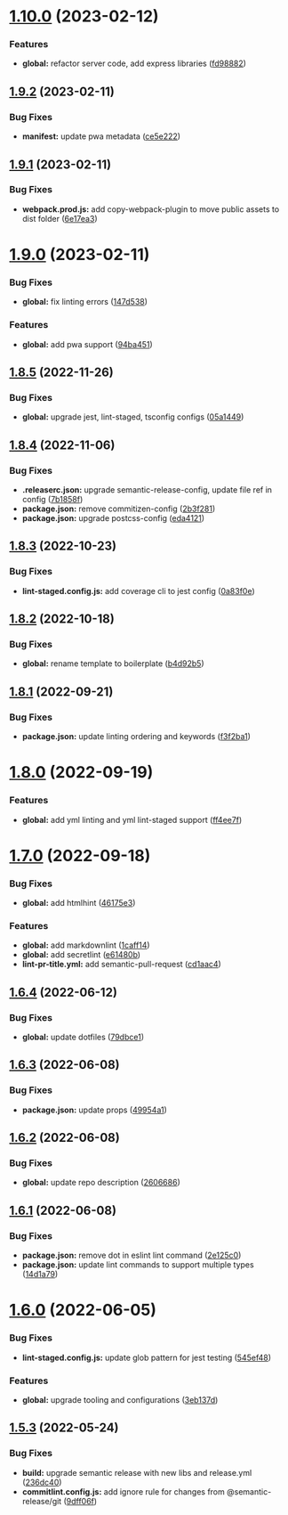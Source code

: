 # [1.10.0](https://github.com/waldronmatt/webpack-boilerplate/compare/v1.9.2...v1.10.0) (2023-02-12)


### Features

* **global:** refactor server code, add express libraries ([fd98882](https://github.com/waldronmatt/webpack-boilerplate/commit/fd9888267267d6a38e323e6ba71ab1cf56954a97))

## [1.9.2](https://github.com/waldronmatt/webpack-boilerplate/compare/v1.9.1...v1.9.2) (2023-02-11)


### Bug Fixes

* **manifest:** update pwa metadata ([ce5e222](https://github.com/waldronmatt/webpack-boilerplate/commit/ce5e2224a7ee185477645ffe216e0eb1d409c7f9))

## [1.9.1](https://github.com/waldronmatt/webpack-boilerplate/compare/v1.9.0...v1.9.1) (2023-02-11)


### Bug Fixes

* **webpack.prod.js:** add copy-webpack-plugin to move public assets to dist folder ([6e17ea3](https://github.com/waldronmatt/webpack-boilerplate/commit/6e17ea3f274dae220f98263bc943a483d695c65e))

# [1.9.0](https://github.com/waldronmatt/webpack-boilerplate/compare/v1.8.5...v1.9.0) (2023-02-11)


### Bug Fixes

* **global:** fix linting errors ([147d538](https://github.com/waldronmatt/webpack-boilerplate/commit/147d5386067e08b013858f38bef16214ec59a213))


### Features

* **global:** add pwa support ([94ba451](https://github.com/waldronmatt/webpack-boilerplate/commit/94ba451ad906093c56beea7e8126a303d5a27de2))

## [1.8.5](https://github.com/waldronmatt/webpack-boilerplate/compare/v1.8.4...v1.8.5) (2022-11-26)


### Bug Fixes

* **global:** upgrade jest, lint-staged, tsconfig configs ([05a1449](https://github.com/waldronmatt/webpack-boilerplate/commit/05a1449d7a6241a3fdedf8b92c66d2557c92e70c))

## [1.8.4](https://github.com/waldronmatt/webpack-boilerplate/compare/v1.8.3...v1.8.4) (2022-11-06)


### Bug Fixes

* **.releaserc.json:** upgrade semantic-release-config, update file ref in config ([7b1858f](https://github.com/waldronmatt/webpack-boilerplate/commit/7b1858f00422dc648803402e03e04b1a62298757))
* **package.json:** remove commitizen-config ([2b3f281](https://github.com/waldronmatt/webpack-boilerplate/commit/2b3f2815af6e81b2000928dce66910d830b88de8))
* **package.json:** upgrade postcss-config ([eda4121](https://github.com/waldronmatt/webpack-boilerplate/commit/eda4121f5e58c61da6226e2466524e22851886a1))

## [1.8.3](https://github.com/waldronmatt/webpack-boilerplate/compare/v1.8.2...v1.8.3) (2022-10-23)


### Bug Fixes

* **lint-staged.config.js:** add coverage cli to jest config ([0a83f0e](https://github.com/waldronmatt/webpack-boilerplate/commit/0a83f0ea43dabf8692d9a8adb00bdf63240fb958))

## [1.8.2](https://github.com/waldronmatt/webpack-boilerplate/compare/v1.8.1...v1.8.2) (2022-10-18)


### Bug Fixes

* **global:** rename template to boilerplate ([b4d92b5](https://github.com/waldronmatt/webpack-boilerplate/commit/b4d92b56237e8d0c0bc97b64e48742f014398e79))

## [1.8.1](https://github.com/waldronmatt/webpack-template/compare/v1.8.0...v1.8.1) (2022-09-21)


### Bug Fixes

* **package.json:** update linting ordering and keywords ([f3f2ba1](https://github.com/waldronmatt/webpack-template/commit/f3f2ba1168bffef068f4865b8011eae21ea046b6))

# [1.8.0](https://github.com/waldronmatt/webpack-template/compare/v1.7.0...v1.8.0) (2022-09-19)


### Features

* **global:** add yml linting and yml lint-staged support ([ff4ee7f](https://github.com/waldronmatt/webpack-template/commit/ff4ee7f292ff895be6c16a3b8033faf74509493f))

# [1.7.0](https://github.com/waldronmatt/webpack-template/compare/v1.6.4...v1.7.0) (2022-09-18)


### Bug Fixes

* **global:** add htmlhint ([46175e3](https://github.com/waldronmatt/webpack-template/commit/46175e3e0b72bb258ae89b86eeabc00807487a72))


### Features

* **global:** add markdownlint ([1caff14](https://github.com/waldronmatt/webpack-template/commit/1caff14353f808e8aa1bb435d59ef7d1c725f44a))
* **global:** add secretlint ([e61480b](https://github.com/waldronmatt/webpack-template/commit/e61480b2af60e6e0657188d281fd6a0981f9ed32))
* **lint-pr-title.yml:** add semantic-pull-request ([cd1aac4](https://github.com/waldronmatt/webpack-template/commit/cd1aac4d44ffaad6affda5290518504228948810))

## [1.6.4](https://github.com/waldronmatt/webpack-template/compare/v1.6.3...v1.6.4) (2022-06-12)


### Bug Fixes

* **global:** update dotfiles ([79dbce1](https://github.com/waldronmatt/webpack-template/commit/79dbce12378bc5c8df4ea75cba24ae7af7b5c658))

## [1.6.3](https://github.com/waldronmatt/webpack-template/compare/v1.6.2...v1.6.3) (2022-06-08)


### Bug Fixes

* **package.json:** update props ([49954a1](https://github.com/waldronmatt/webpack-template/commit/49954a13a8203cc336f87b2fdd44ac710504eae4))

## [1.6.2](https://github.com/waldronmatt/webpack-template/compare/v1.6.1...v1.6.2) (2022-06-08)


### Bug Fixes

* **global:** update repo description ([2606686](https://github.com/waldronmatt/webpack-template/commit/26066860d75ca61b072542736362ed4c6382ab59))

## [1.6.1](https://github.com/waldronmatt/webpack-template/compare/v1.6.0...v1.6.1) (2022-06-08)


### Bug Fixes

* **package.json:** remove dot in eslint lint command ([2e125c0](https://github.com/waldronmatt/webpack-template/commit/2e125c09148159a75d0acce59bcf7868dff81359))
* **package.json:** update lint commands to support multiple types ([14d1a79](https://github.com/waldronmatt/webpack-template/commit/14d1a79d1592de16ddc97dff892f9aae033db2a3))

# [1.6.0](https://github.com/waldronmatt/webpack-template/compare/v1.5.3...v1.6.0) (2022-06-05)


### Bug Fixes

* **lint-staged.config.js:** update glob pattern for jest testing ([545ef48](https://github.com/waldronmatt/webpack-template/commit/545ef48d88b9251d98c6b61e2fefea092c64b6b4))


### Features

* **global:** upgrade tooling and configurations ([3eb137d](https://github.com/waldronmatt/webpack-template/commit/3eb137df3e7a3fc035781cc268475897d4b7b14b))

## [1.5.3](https://github.com/waldronmatt/webpack-template/compare/v1.5.2...v1.5.3) (2022-05-24)


### Bug Fixes

* **build:** upgrade semantic release with new libs and release.yml ([236dc40](https://github.com/waldronmatt/webpack-template/commit/236dc40ddc179238c184895bc4a88db8e1041818))
* **commitlint.config.js:** add ignore rule for changes from @semantic-release/git ([9dff06f](https://github.com/waldronmatt/webpack-template/commit/9dff06fe2e97221fe748c2f4ec039275dff61305))
